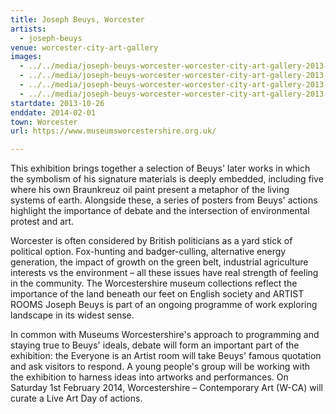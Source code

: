 ```yaml
---
title: Joseph Beuys, Worcester
artists:
  - joseph-beuys
venue: worcester-city-art-gallery
images:
  - ../../media/joseph-beuys-worcester-worcester-city-art-gallery-2013-10-26-0.webp
  - ../../media/joseph-beuys-worcester-worcester-city-art-gallery-2013-10-26-1.webp
  - ../../media/joseph-beuys-worcester-worcester-city-art-gallery-2013-10-26-2.webp
  - ../../media/joseph-beuys-worcester-worcester-city-art-gallery-2013-10-26-3.webp
startdate: 2013-10-26
enddate: 2014-02-01
town: Worcester
url: https://www.museumsworcestershire.org.uk/

---
```


This exhibition brings together a selection of Beuys' later works in which the symbolism of his signature materials is deeply embedded, including five where his own Braunkreuz oil paint present a metaphor of the living systems of earth. Alongside these, a series of posters from Beuys' actions highlight the importance of debate and the intersection of environmental protest and art.

Worcester is often considered by British politicians as a yard stick of political option. Fox-hunting and badger-culling, alternative energy generation, the impact of growth on the green belt, industrial agriculture interests vs the environment – all these issues have real strength of feeling in the community. The Worcestershire museum collections reflect the importance of the land beneath our feet on English society and ARTIST ROOMS Joseph Beuys is part of an ongoing programme of work exploring landscape in its widest sense.

In common with Museums Worcestershire's approach to programming and staying true to Beuys' ideals, debate will form an important part of the exhibition: the Everyone is an Artist room will take Beuys' famous quotation and ask visitors to respond. A young people's group will be working with the exhibition to harness ideas into artworks and performances. On Saturday 1st February 2014, Worcestershire – Contemporary Art (W-CA) will curate a Live Art Day of actions.